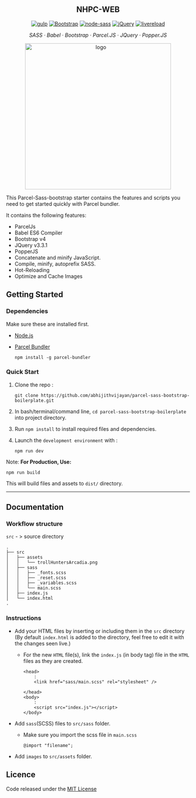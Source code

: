 <h2 align="center">NHPC-WEB</h2>

<p align="center">
  <a href="https://www.npmjs.com/package/parcel">
    <img alt="gulp" src="https://img.shields.io/badge/parcel-v1.11.0-blue.svg"></a>
  <a href="http://getbootstrap.com/">
    <img alt="Bootstrap" src="https://img.shields.io/badge/Bootstrap-v4.2.1-563d7c.svg"></a>
  <a href="https://www.npmjs.com/package/gulp-sass">
    <img alt="node-sass" src="https://img.shields.io/badge/node--sass-v4.11.0-ff69b4.svg"></a>
  <a href="https://jquery.com/">
    <img alt="jQuery" src="https://img.shields.io/badge/jquery-v3.3.1-ffa200.svg"></a>
  <a href="#">
    <img alt="livereload" src="https://img.shields.io/badge/dev--server-live--reloading-red.svg"></a>
</p>

<p align="center">
  <em>
  SASS
  · Babel
  · Bootstrap
  · Parcel.JS
  · JQuery
  · Popper.JS
  </em>
</p>


<p align="center"><a href="https://parceljs.org/" title="parcel"><img src="https://i.imgur.com/58zAjXl.png" alt="logo" width="400" /></a></p>

This Parcel-Sass-bootstrap starter contains the features and scripts you need to get started quickly with Parcel bundler.

It contains the following features:

- ParcelJs
- Babel ES6 Compiler
- Bootstrap v4
- JQuery v3.3.1
- PopperJS
- Concatenate and minify JavaScript.
- Compile, minify, autoprefix SASS.
- Hot-Reloading
- Optimize and Cache Images

## Getting Started

### Dependencies

Make sure these are installed first.

- [Node.js](http://nodejs.org)
- [Parcel Bundler](https://parceljs.org/)

  `npm install -g parcel-bundler`

### Quick Start

1. Clone the repo :

   `git clone https://github.com/abhijithvijayan/parcel-sass-bootstrap-boilerplate.git`

2. In bash/terminal/command line, `cd parcel-sass-bootstrap-boilerplate` into project directory.
3. Run `npm install` to install required files and dependencies.
4. Launch the `development environment` with :

   `npm run dev`

Note: **For Production, Use:**

```
npm run build
```

This will build files and assets to `dist/` directory.

<hr />

## Documentation

### Workflow structure

`src` - > source directory

```
.
├── src
│   ├── assets
│   │   └── trollHuntersArcadia.png
│   ├── sass
│   │   ├── _fonts.scss
│   │   ├── _reset.scss
│   │   ├── _variables.scss
│   │   └── main.scss
│   ├── index.js
│   └── index.html
.
```

### Instructions

- Add your HTML files by inserting or including them in the `src` directory (By default `index.html` is added to the directory, feel free to edit it with the changes seen live.)

  - For the new `HTML` file(s), link the `index.js` (in body tag) file in the `HTML` files as they are created.

    ```
    <head>
        :
        <link href="sass/main.scss" rel="stylesheet" />

    </head>
    <body>
        :
        <script src="index.js"></script>
    </body>
    ```

- Add `sass`(SCSS) files to `src/sass` folder.

  - Make sure you import the scss file in `main.scss`
    ```
    @import "filename";
    ```

- Add `images` to `src/assets` folder.

## Licence

Code released under the [MIT License](LICENSE)
